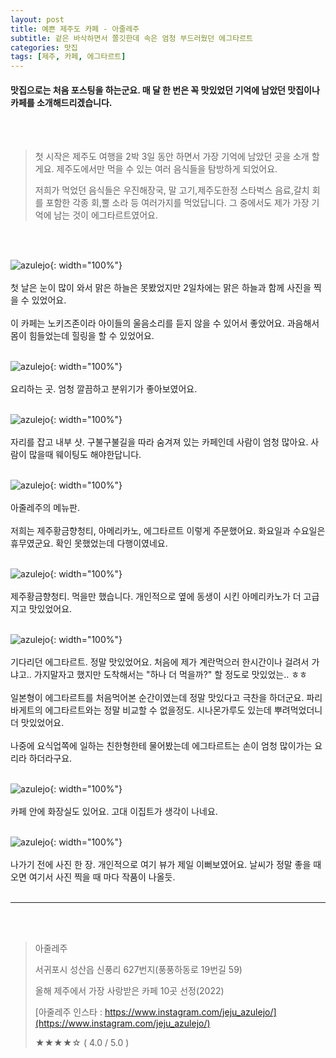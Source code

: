 ```yaml
---
layout: post
title: 예쁜 제주도 카페 - 아줄레주
subtitle: 겉은 바삭하면서 쫄깃한데 속은 엄청 부드러웠던 에그타르트
categories: 맛집
tags: [제주, 카페, 에그타르트]
---
```


#### 맛집으로는 처음 포스팅을 하는군요. 매 달 한 번은 꼭 맛있었던 기억에 남았던 맛집이나 카페를 소개해드리겠습니다.

<br/><br/>

> 첫 시작은 제주도 여행을 2박 3일 동안 하면서 가장 기억에 남았던 곳을 소개 할게요. 제주도에서만 먹을 수 있는 여러 음식들을 탐방하게 되었어요.
>
> 저희가 먹었던 음식들은 우진해장국, 말 고기,제주도한정 스타벅스 음료,갈치 회를 포함한 각종 회,뿔 소라 등 여러가지를 먹었답니다. 그 중에서도 제가 가장 기억에 남는 것이 에그타르트였어요.

<br/><br/>

![azulejo](/assets/images/post_image/2023/01/0202f.JPG){: width="100%"}
<br/><br/>
첫 날은 눈이 많이 와서 맑은 하늘은 못봤었지만 2일차에는 맑은 하늘과 함께 사진을 찍을 수 있었어요.
<br/><br/>이 카페는 노키즈존이라 아이들의 울음소리를 듣지 않을 수 있어서 좋았어요. 과음해서 몸이 힘들었는데 힐링을 할 수 있었어요.
<br/><br/>

![azulejo](/assets/images/post_image/2023/01/0202c.JPG){: width="100%"}
<br/><br/>요리하는 곳. 엄청 깔끔하고 분위기가 좋아보였어요.
<br/><br/>

![azulejo](/assets/images/post_image/2023/01/0202i.JPG){: width="100%"}
<br/><br/>자리를 잡고 내부 샷. 구불구불길을 따라 숨겨져 있는 카페인데 사람이 엄청 많아요. 사람이 많을때 웨이팅도 해야한답니다.
<br/><br/>

![azulejo](/assets/images/post_image/2023/01/0202m.JPG){: width="100%"}
<br/><br/>아줄레주의 메뉴판.
<br/><br/>저희는 제주황금향청티, 아메리카노, 에그타르트 이렇게 주문했어요. 화요일과 수요일은 휴무였군요. 확인 못했었는데 다행이였네요.
<br/><br/>

![azulejo](/assets/images/post_image/2023/01/0202u.JPG){: width="100%"}
<br/><br/> 제주황금향청티. 먹을만 했습니다. 개인적으로 옆에 동생이 시킨 아메리카노가 더 고급지고 맛있었어요.
<br/><br/>

![azulejo](/assets/images/post_image/2023/01/0202egg.JPG){: width="100%"}
<br/><br/> 기다리던 에그타르트. 정말 맛있었어요. 처음에 제가 계란먹으러 한시간이나 걸려서 가냐고.. 가지말자고 했지만 도착해서는 "하나 더 먹을까?" 할 정도로 맛있었는.. ㅎㅎ
<br/><br/>
일본형이 에그타르트를 처음먹어본 순간이였는데 정말 맛있다고 극찬을 하더군요. 파리바게트의 에그타르트와는 정말 비교할 수 없을정도. 시나몬가루도 있는데 뿌려먹었더니 더 맛있었어요.
<br/><br/>
나중에 요식업쪽에 일하는 친한형한테 물어봤는데 에그타르트는 손이 엄청 많이가는 요리라 하더라구요.
<br/><br/>

![azulejo](/assets/images/post_image/2023/01/0202t.JPG){: width="100%"}
<br/><br/> 카페 안에 화장실도 있어요. 고대 이집트가 생각이 나네요.
<br/><br/>

![azulejo](/assets/images/post_image/2023/01/0202v.JPG){: width="100%"}
<br/><br/>나가기 전에 사진 한 장. 개인적으로 여기 뷰가 제일 이뻐보였어요. 날씨가 정말 좋을 때 오면 여기서 사진 찍을 때 마다 작품이 나올듯.
<br/><br/>

---

<br/><br/>

> 아줄레주
>
> 서귀포시 성산읍 신풍리 627번지(풍풍하동로 19번길 59)
>
> 올해 제주에서 가장 사랑받은 카페 10곳 선정(2022)
>
> [아줄레주 인스타 : https://www.instagram.com/jeju_azulejo/](https://www.instagram.com/jeju_azulejo/)
>
> ★★★★☆ ( 4.0 / 5.0 )

<!-- ☆★ -->
